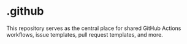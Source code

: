 # .github
This repository serves as the central place for shared GitHub Actions workflows, issue templates, pull request templates, and more.
